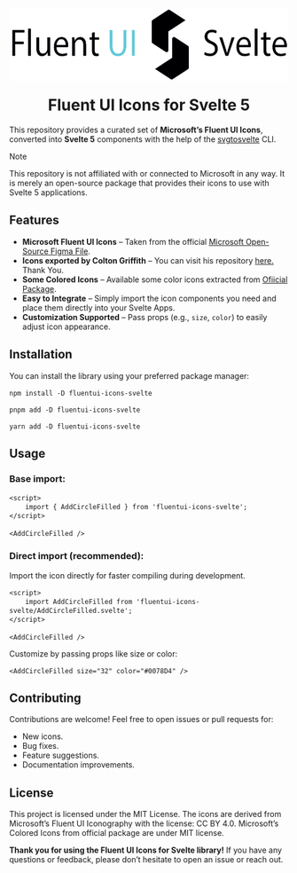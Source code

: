<h1 align="center">
  <img alt="Fluent UI Svelte Logo" src="https://github.com/JLAcostaEC/fluentui-icons-svelte/blob/3166a6fd7fb015f8085b115cf2f9c5298de225e1/static/sveltefluent.png" height="130" style="margin-bottom: 20px"/>
  <br>
  Fluent UI Icons for Svelte 5
</h1>

This repository provides a curated set of **Microsoft’s Fluent UI Icons**, converted into **Svelte 5** components with the help of the [svgtosvelte](https://github.com/JLAcostaEC/svgtosvelte) CLI.

> [!NOTE]
> This repository is not affiliated with or connected to Microsoft in any way. It is merely an open-source package that provides their icons to use with Svelte 5 applications.

## Features

- **Microsoft Fluent UI Icons** – Taken from the official [Microsoft Open-Source Figma File](https://www.figma.com/community/file/836835755999342788).
- **Icons exported by Colton Griffith** – You can visit his repository [here.](https://github.com/coltongriffith/fluenticons) Thank You.
- **Some Colored Icons** – Available some color icons extracted from [Ofiicial Package](https://github.com/microsoft/fluentui-system-icons/tree/main/packages/svg-icons).
- **Easy to Integrate** – Simply import the icon components you need and place them directly into your Svelte Apps.
- **Customization Supported** – Pass props (e.g., `size`, `color`) to easily adjust icon appearance.

## Installation

You can install the library using your preferred package manager:

```
npm install -D fluentui-icons-svelte
```

```
pnpm add -D fluentui-icons-svelte
```

```
yarn add -D fluentui-icons-svelte
```

## Usage

### Base import:

```svelte
<script>
	import { AddCircleFilled } from 'fluentui-icons-svelte';
</script>

<AddCircleFilled />
```

### Direct import (recommended):

Import the icon directly for faster compiling during development.

```svelte
<script>
	import AddCircleFilled from 'fluentui-icons-svelte/AddCircleFilled.svelte';
</script>

<AddCircleFilled />
```

Customize by passing props like size or color:

```svelte
<AddCircleFilled size="32" color="#0078D4" />
```

## Contributing

Contributions are welcome! Feel free to open issues or pull requests for:

- New icons.
- Bug fixes.
- Feature suggestions.
- Documentation improvements.

## License

This project is licensed under the MIT License. The icons are derived from Microsoft’s Fluent UI Iconography with the license: CC BY 4.0. Microsoft’s Colored Icons from official package are under MIT license.

**Thank you for using the Fluent UI Icons for Svelte library!** If you have any questions or feedback, please don’t hesitate to open an issue or reach out.
